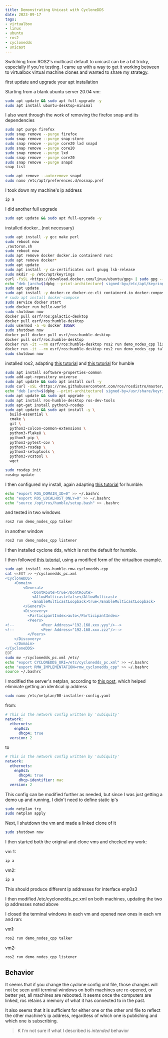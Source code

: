 ```yaml
---
title: Demonstrating Unicast with CycloneDDS
date: 2023-09-17
tags:
- virtualbox
- linux
- ubuntu
- ros2
- cyclonedds
- unicast
---
```


Switching from ROS2's multicast default to unicast can be a bit tricky, especially if you're testing.  I came up with a way to get it working between to virtualbox virtual machine clones and wanted to share my strategy.

first update and upgrade your apt installation

Starting from a blank ubuntu server 20.04 vm:

```bash
sudo apt update && sudo apt full-upgrade -y
sudo apt install ubuntu-desktop-minimal 
```

I also went through the work of removing the firefox snap and its dependencies

```bash
sudo apt purge firefox
sudo snap remove --purge firefox
sudo snap remove --purge snap-store
sudo snap remove --purge core20 lxd snapd
sudo snap remove --purge core20
sudo snap remove --purge lxd
sudo snap remove --purge core20
sudo snap remove --purge snapd
snap list
```

```bash
sudo apt remove --autoremove snapd
sudo nano /etc/apt/preferences.d/nosnap.pref
```

I took down my machine's ip address

```bash
ip a
```

I did another full upgrade

```bash
sudo apt update && sudo apt full-upgrade -y
```

installed docker...(not necessary)

```bash
sudo apt install -y gcc make perl
sudo reboot now
./autorun.sh
sudo reboot now
sudo apt remove docker docker.io containerd runc
sudo apt remove docker*
sudo apt update
sudo apt install -y ca-certificates curl gnupg lsb-release
sudo mkdir -p /etc/apt/keyrings
curl -fsSL <https://download.docker.com/linux/ubuntu/gpg> | sudo gpg --dearmor -o /etc/apt/keyrings/docker.gpg
echo "deb [arch=$(dpkg --print-architecture) signed-by=/etc/apt/keyrings/docker.gpg] <https://download.docker.com/linux/ubuntu> $(lsb_release -cs) stable" | sudo tee /etc/apt/sources.list.d/docker.list > /dev/null
sudo apt update
sudo apt install -y docker-ce docker-ce-cli containerd.io docker-compose-plugin
# sudo apt install docker-compose
sudo service docker start
sudo docker run hello-world
sudo shutdown now
docker pull osrf/ros:galactic-desktop
docker pull osrf/ros:humble-desktop
sudo usermod -a -G docker $USER
sudo shutdown now
docker pull docker pull osrf/ros:humble-desktop
docker pull osrf/ros:humble-desktop
docker run -it --rm osrf/ros:humble-desktop ros2 run demo_nodes_cpp listener
docker run -it --rm osrf/ros:humble-desktop ros2 run demo_nodes_cpp talker
sudo shutdown now
```

installed ros2, adapting [this tutorial](https://robot-deployment.bitbucket.io/tutorials/virtual%20machine/02-installing-ros-and-configuring-your-environment/01-installing-ros/) and [this tutorial](https://robot-deployment.bitbucket.io/tutorials/virtual%20machine/02-installing-ros-and-configuring-your-environment/02-configuring-your-environment/) for humble

```bash
sudo apt install software-properties-common
sudo add-apt-repository universe
sudo apt update && sudo apt install curl -y
sudo curl -sSL <https://raw.githubusercontent.com/ros/rosdistro/master/ros.key> -o /usr/share/keyrings/ros-archive-keyring.gpg
echo "deb [arch=$(dpkg --print-architecture) signed-by=/usr/share/keyrings/ros-archive-keyring.gpg] <http://packages.ros.org/ros2/ubuntu> $(. /etc/os-release && echo $UBUNTU_CODENAME) main" | sudo tee /etc/apt/sources.list.d/ros2.list > /dev/null
sudo apt update && sudo apt upgrade -y
sudo apt install ros-humble-desktop ros-dev-tools
sudo apt-get install python3-rosdep
sudo apt update && sudo apt install -y \
  build-essential \
  cmake \
  git \
  python3-colcon-common-extensions \
  python3-flake8 \
  python3-pip \
  python3-pytest-cov \
  python3-rosdep \
  python3-setuptools \
  python3-vcstool \
  wget

sudo rosdep init
rosdep update
```

I then configured my install, again adapting [this tutorial](https://robot-deployment.bitbucket.io/tutorials/virtual%20machine/02-installing-ros-and-configuring-your-environment/02-configuring-your-environment/) for humble:

```bash
echo "export ROS_DOMAIN_ID=0" >> ~/.bashrc
echo "export ROS_LOCALHOST_ONLY=0" >> ~/.bashrc
echo "source /opt/ros/humble/setup.bash" >> .bashrc
```

and tested in two windows

```bash
ros2 run demo_nodes_cpp talker
```

in another window

```bash
ros2 run demo_nodes_cpp listener
```

I then installed cyclone dds, which is not the default for humble.

I then followed [this tutorial](https://robot-deployment.bitbucket.io/tutorials/ssh-and-networking/04-unicast-with-cyclone/), using a modified form of the virtualbox example.

```bash
sudo apt install ros-humble-rmw-cyclonedds-cpp
cat <<EOT >> ~/cyclonedds_pc.xml
<CycloneDDS>
    <Domain>
        <General>
            <DontRoute>true</DontRoute>        
            <AllowMulticast>false</AllowMulticast>
            <EnableMulticastLoopback>true</EnableMulticastLoopback>
        </General>
        <Discovery>
          <ParticipantIndex>auto</ParticipantIndex>
          <Peers>
<!--            <Peer Address="192.168.xxx.yyy"/>-->
<!--            <Peer Address="192.168.xxx.zzz"/>-->
          </Peers>
    </Discovery>
    </Domain>
</CycloneDDS>
EOT
sudo mv ~/cyclonedds_pc.xml /etc/
echo "export CYCLONEDDS_URI=/etc/cyclonedds_pc.xml" >> ~/.bashrc
echo "export RMW_IMPLEMENTATION=rmw_cyclonedds_cpp" >> ~/.bashrc
source ~/.bashrc
```

I modified  the server's netplan, according to [this post](http://localhost:1313/notebook/docker/two-clones/), which helped eliminate getting an identical ip address

```bash
sudo nano /etc/netplan/00-installer-config.yaml
```

from:

```yaml
# This is the network config written by 'subiquity'
network:
  ethernets:
    enp0s3:
      dhcp4: true
  version: 2
```

to

```yaml
# This is the network config written by 'subiquity'
network:
  ethernets:
    enp0s3:
      dhcp4: true
      dhcp-identifier: mac
  version: 2
```

This config can be modified further as needed, but since I was just getting a demo up and running, I didn't need to define static ip's

```bash
sudo netplan try
sudo netplan apply
```

Next, I shutdown the vm and made a linked clone of it

```bash
sudo shutdown now
```

I then started both the original and clone vms and checked my work:

vm 1:

```bash
ip a
```

vm2:

```bash
ip a
```

This should produce different ip addresses for interface enp0s3

I then modified /etc/cyclonedds_pc.xml on both machines, updating the two ip addresses noted above

I closed the terminal windows in each vm and opened new ones in each vm and ran:

vm1:

```bash
ros2 run demo_nodes_cpp talker
```

vm2:

```bash
ros2 run demo_nodes_cpp listener
```

## Behavior

It seems that if you change the cyclone config xml file, those changes will not be seen until terminal windows on both machines are re-opened, or better yet, all machines are rebooted.  it seems once the computers are linked, ros retains a memory of what it has connected to in the past.

It also seems that it is sufficient for either one or the other xml file to reflect the other machine's ip address, regardless of which one is publishing and which one is subscribing.  

>K I'm not sure if what I described is _intended_ behavior